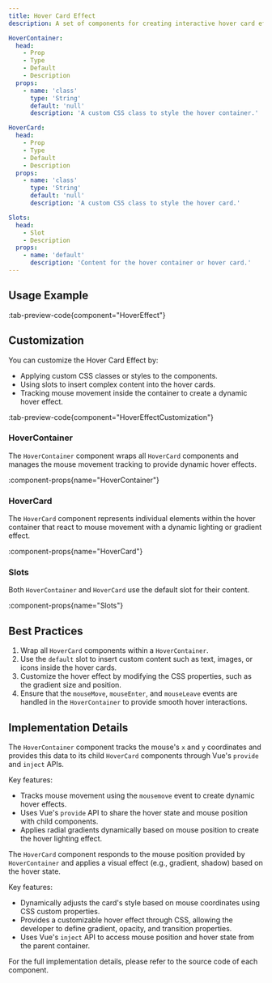 ```yaml
---
title: Hover Card Effect
description: A set of components for creating interactive hover card effects that track mouse movements and respond with dynamic animations.

HoverContainer:
  head:
    - Prop
    - Type
    - Default
    - Description
  props:
    - name: 'class'
      type: 'String'
      default: 'null'
      description: 'A custom CSS class to style the hover container.'

HoverCard:
  head:
    - Prop
    - Type
    - Default
    - Description
  props:
    - name: 'class'
      type: 'String'
      default: 'null'
      description: 'A custom CSS class to style the hover card.'

Slots:
  head:
    - Slot
    - Description
  props:
    - name: 'default'
      description: 'Content for the hover container or hover card.'
---
```


## Usage Example

:tab-preview-code{component="HoverEffect"}

## Customization

You can customize the Hover Card Effect by:

- Applying custom CSS classes or styles to the components.
- Using slots to insert complex content into the hover cards.
- Tracking mouse movement inside the container to create a dynamic hover effect.

:tab-preview-code{component="HoverEffectCustomization"}

### HoverContainer

The `HoverContainer` component wraps all `HoverCard` components and manages the mouse movement tracking to provide dynamic hover effects.

:component-props{name="HoverContainer"}

### HoverCard

The `HoverCard` component represents individual elements within the hover container that react to mouse movement with a dynamic lighting or gradient effect.

:component-props{name="HoverCard"}

### Slots

Both `HoverContainer` and `HoverCard` use the default slot for their content.

:component-props{name="Slots"}

## Best Practices

1. Wrap all `HoverCard` components within a `HoverContainer`.
2. Use the `default` slot to insert custom content such as text, images, or icons inside the hover cards.
3. Customize the hover effect by modifying the CSS properties, such as the gradient size and position.
4. Ensure that the `mouseMove`, `mouseEnter`, and `mouseLeave` events are handled in the `HoverContainer` to provide smooth hover interactions.

## Implementation Details

The `HoverContainer` component tracks the mouse's `x` and `y` coordinates and provides this data to its child `HoverCard` components through Vue's `provide` and `inject` APIs.

Key features:

- Tracks mouse movement using the `mousemove` event to create dynamic hover effects.
- Uses Vue's `provide` API to share the hover state and mouse position with child components.
- Applies radial gradients dynamically based on mouse position to create the hover lighting effect.

The `HoverCard` component responds to the mouse position provided by `HoverContainer` and applies a visual effect (e.g., gradient, shadow) based on the hover state.

Key features:

- Dynamically adjusts the card's style based on mouse coordinates using CSS custom properties.
- Provides a customizable hover effect through CSS, allowing the developer to define gradient, opacity, and transition properties.
- Uses Vue's `inject` API to access mouse position and hover state from the parent container.

For the full implementation details, please refer to the source code of each component.
